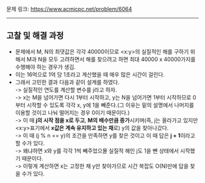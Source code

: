 문제 링크: https://www.acmicpc.net/problem/6064
- - -
## 고찰 및 해결 과정
- 문제에서 M, N의 최댓값은 각각 40000이므로 <x:y>의 실질적인 해를 구하기 위해서 M과 N을 모두 고려하면서 해를 찾으려고 하면 최대 40000 x 40000가지를 수행해야 하는 경우가 생김.  
- 이는 16억으로 1억 당 1초라고 계산했을 때 매우 많은 시간이 걸린다.  
- 그래서 고민한 결과 다음과 같이 설계를 하였다.  
  -> 실질적인 연도를 계산할 변수를 j라고 하자.  
  -> x는 M을 넘어가면 다시 1부터 시작하고, y는 N을 넘어가면 1부터 시작하므로 0부터 시작할 수 있도록 각각 x, y에 1을 빼준다.(그 이유는 밑의 설명에서 나머지를 이용할 것이고 나눠 떨어지는 경우 0이기 때문이다.)  
  -> 이 때 **j의 시작 점을 x로 두고**, **M의 배수만큼 증가**시키며(즉, j는 올라가고 있지만 <x:y>표기에서 **x값은 계속 유지하고 있는 채**로) y의 값을 찾아나갔다.  
  -> 이 때 (j % n == y)의 조건을 만족하면 y를 찾은 것이고 이 때 답은 **j + 1**이라고 할 수가 있다.  
  -> 왜냐하면 x와 y를 각각 1씩 빼주었으몰 실질적 해인 j도 1을 뺀 상태에서 시작했기 때문이다.  
  -> 이렇게 계산하면 x는 고정한 채 y만 찾아가므로 시간 복잡도 O(N)만에 답을 찾을 수가 있다.  